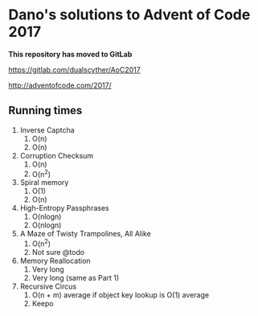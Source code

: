 # Dano's solutions to Advent of Code 2017

**This repository has moved to GitLab**

<https://gitlab.com/dualscyther/AoC2017>

<http://adventofcode.com/2017/>

## Running times

1. Inverse Captcha
    1. O(n)
    1. O(n)
1. Corruption Checksum
    1. O(n)
    1. O(n<sup>2</sup>)
1. Spiral memory
    1. O(1)
    1. O(n)
1. High-Entropy Passphrases
    1. O(nlogn)
    1. O(nlogn)
1. A Maze of Twisty Trampolines, All Alike
    1. O(n<sup>2</sup>)
    1. Not sure @todo
1. Memory Reallocation
    1. Very long
    1. Very long (same as Part 1)
1. Recursive Circus
    1. O(n + m) average if object key lookup is O(1) average
    1. Keepo
